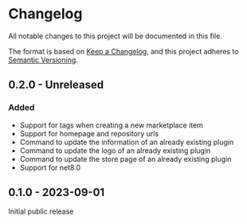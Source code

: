# Changelog

All notable changes to this project will be documented in this file.

The format is based on [Keep a Changelog](https://keepachangelog.com/en/1.0.0/),
and this project adheres to [Semantic Versioning](https://semver.org/spec/v2.0.0.html).

## 0.2.0 - Unreleased

### Added

- Support for tags when creating a new marketplace item
- Support for homepage and repository urls
- Command to update the information of an already existing plugin
- Command to update the logo of an already existing plugin
- Command to update the store page of an already existing plugin
- Support for net8.0

## 0.1.0 - 2023-09-01

Initial public release
